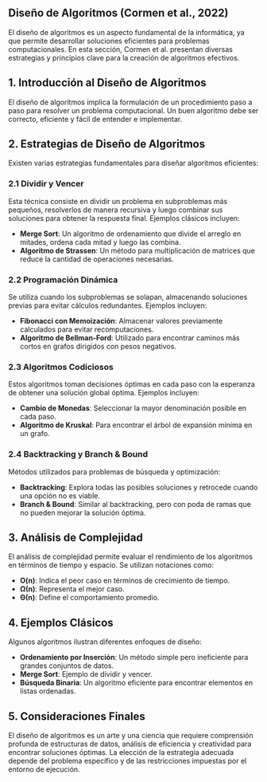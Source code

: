 ## Diseño de Algoritmos (Cormen et al., 2022)

El diseño de algoritmos es un aspecto fundamental de la informática, ya que permite desarrollar soluciones eficientes para problemas computacionales. En esta sección, Cormen et al. presentan diversas estrategias y principios clave para la creación de algoritmos efectivos.

## 1. Introducción al Diseño de Algoritmos
El diseño de algoritmos implica la formulación de un procedimiento paso a paso para resolver un problema computacional. Un buen algoritmo debe ser correcto, eficiente y fácil de entender e implementar.

## 2. Estrategias de Diseño de Algoritmos
Existen varias estrategias fundamentales para diseñar algoritmos eficientes:

### 2.1 Dividir y Vencer
Esta técnica consiste en dividir un problema en subproblemas más pequeños, resolverlos de manera recursiva y luego combinar sus soluciones para obtener la respuesta final. Ejemplos clásicos incluyen:
- **Merge Sort**: Un algoritmo de ordenamiento que divide el arreglo en mitades, ordena cada mitad y luego las combina.
- **Algoritmo de Strassen**: Un método para multiplicación de matrices que reduce la cantidad de operaciones necesarias.

### 2.2 Programación Dinámica
Se utiliza cuando los subproblemas se solapan, almacenando soluciones previas para evitar cálculos redundantes. Ejemplos incluyen:
- **Fibonacci con Memoización**: Almacenar valores previamente calculados para evitar recomputaciones.
- **Algoritmo de Bellman-Ford**: Utilizado para encontrar caminos más cortos en grafos dirigidos con pesos negativos.

### 2.3 Algoritmos Codiciosos
Estos algoritmos toman decisiones óptimas en cada paso con la esperanza de obtener una solución global óptima. Ejemplos incluyen:
- **Cambio de Monedas**: Seleccionar la mayor denominación posible en cada paso.
- **Algoritmo de Kruskal**: Para encontrar el árbol de expansión mínima en un grafo.

### 2.4 Backtracking y Branch & Bound
Métodos utilizados para problemas de búsqueda y optimización:
- **Backtracking**: Explora todas las posibles soluciones y retrocede cuando una opción no es viable.
- **Branch & Bound**: Similar al backtracking, pero con poda de ramas que no pueden mejorar la solución óptima.

## 3. Análisis de Complejidad
El análisis de complejidad permite evaluar el rendimiento de los algoritmos en términos de tiempo y espacio. Se utilizan notaciones como:
- **O(n)**: Indica el peor caso en términos de crecimiento de tiempo.
- **Ω(n)**: Representa el mejor caso.
- **Θ(n)**: Define el comportamiento promedio.

## 4. Ejemplos Clásicos
Algunos algoritmos ilustran diferentes enfoques de diseño:
- **Ordenamiento por Inserción**: Un método simple pero ineficiente para grandes conjuntos de datos.
- **Merge Sort**: Ejemplo de dividir y vencer.
- **Búsqueda Binaria**: Un algoritmo eficiente para encontrar elementos en listas ordenadas.

## 5. Consideraciones Finales
El diseño de algoritmos es un arte y una ciencia que requiere comprensión profunda de estructuras de datos, análisis de eficiencia y creatividad para encontrar soluciones óptimas. La elección de la estrategia adecuada depende del problema específico y de las restricciones impuestas por el entorno de ejecución.

